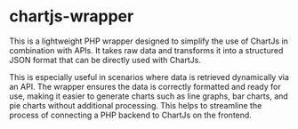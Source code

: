 # chartjs-wrapper
This is a lightweight PHP wrapper designed to simplify the use of ChartJs in combination with APIs. It takes raw data and transforms it into a structured JSON format that can be directly used with ChartJs.

This is especially useful in scenarios where data is retrieved dynamically via an API. The wrapper ensures the data is correctly formatted and ready for use, making it easier to generate charts such as line graphs, bar charts, and pie charts without additional processing. This helps to streamline the process of connecting a PHP backend to ChartJs on the frontend.
